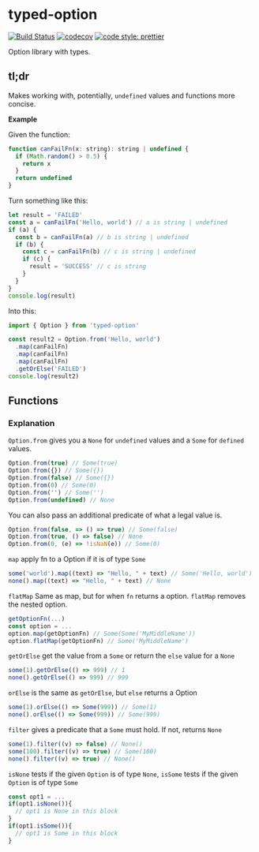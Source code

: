 # typed-option
[![Build Status](https://travis-ci.org/AndersCan/typed-option.svg?branch=master)](https://travis-ci.org/AndersCan/typed-option)
[![codecov](https://codecov.io/gh/AndersCan/typed-option/branch/master/graph/badge.svg)](https://codecov.io/gh/AndersCan/typed-option)
[![code style: prettier](https://img.shields.io/badge/code_style-prettier-ff69b4.svg)](https://github.com/prettier/prettier)

Option library with types.

## tl;dr
Makes working with, potentially, `undefined` values and functions more concise.

**Example**

Given the function:
```javascript
function canFailFn(x: string): string | undefined {
  if (Math.random() > 0.5) {
    return x
  }
  return undefined
}
```

Turn something like this:
```javascript
let result = 'FAILED'
const a = canFailFn('Hello, world') // a is string | undefined
if (a) {
  const b = canFailFn(a) // b is string | undefined
  if (b) {
    const c = canFailFn(b) // c is string | undefined
    if (c) {
      result = 'SUCCESS' // c is string
    }
  }
}
console.log(result)
```

Into this:
```javascript
import { Option } from 'typed-option'

const result2 = Option.from('Hello, world')
  .map(canFailFn)
  .map(canFailFn)
  .map(canFailFn)
  .getOrElse('FAILED')
console.log(result2)
```

## Functions
### Explanation

`Option.from` gives you a `None` for `undefined` values and a `Some` for `defined` values.
```javascript
Option.from(true) // Some(true)
Option.from({}) // Some({})
Option.from(false) // Some({})
Option.from(0) // Some(0)
Option.from('') // Some('')
Option.from(undefined) // None
```
You can also pass an additional predicate of what a legal value is.
```javascript
Option.from(false, => () => true) // Some(false)
Option.from(true, () => false) // None
Option.from(0, (e) => !isNaN(e)) // Some(0)
```


`map` apply fn to a Option if it is of type `Some`
```javascript
some('world').map((text) => "Hello, " + text) // Some('Hello, world')
none().map((text) => "Hello, " + text) // None
```

`flatMap` Same as map, but for when `fn` returns a option. `flatMap` removes the nested option.
```javascript
getOptionFn(...)
const option = ...
option.map(getOptionFn) // Some(Some('MyMiddleName'))
option.flatMap(getOptionFn) // Some('MyMiddleName')
```

`getOrElse` get the value from a `Some` or return the `else` value for a `None`
```javascript
some(1).getOrElse(() => 999) // 1
none().getOrElse(() => 999) // 999
```

`orElse` is the same as `getOrElse`, but `else` returns a Option
```javascript
some(1).orElse(() => Some(999)) // Some(1)
none().orElse(() => Some(999)) // Some(999)
```

`filter` gives a predicate that a `Some` must hold. If not, returns `None`
```javascript
some(1).filter((v) => false) // None()
some(100).filter((v) => true) // Some(100)
none().filter((v) => true) // None()
```

`isNone` tests if the given `Option` is of type `None`,
`isSome` tests if the given `Option` is of type `Some`
```javascript
const opt1 = ...
if(opt1.isNone()){
  // opt1 is None in this block
}
if(opt1.isSome()){
  // opt1 is Some in this block
}
```
